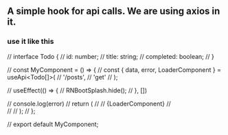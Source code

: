 
## A simple hook for api calls. We are using axios in it.





### use it like this

// interface Todo {
//   id: number;
//   title: string;
//   completed: boolean;
// }


// const MyComponent = () => {
//     const { data, error, LoaderComponent } = useApi<Todo[]>(
//         '/posts',
//         'get'
//     );

//     useEffect(() => {
//         RNBootSplash.hide();
//     }, [])

//     console.log(error)
//     return (
//         <View>
//             {LoaderComponent}
//     
//         </View>
//     );
// };

// export default MyComponent;